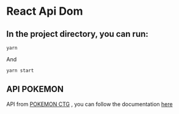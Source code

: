 # React Api Dom

## In the project directory, you can run:

```
yarn 
```

And 

```
yarn start
```

## API POKEMON

API from [POKEMON CTG](https://api.pokemontcg.io/v1/cards) , you can follow the documentation [here](https://docs.pokemontcg.io/)